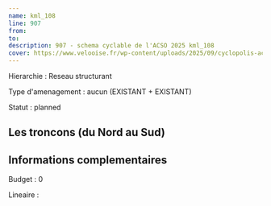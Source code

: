 ```yaml
---
name: kml_108 
line: 907
from: 
to:  
description: 907 - schema cyclable de l'ACSO 2025 kml_108 
cover: https://www.velooise.fr/wp-content/uploads/2025/09/cyclopolis-acso-default.jpg
---
```

Hierarchie : Reseau structurant

Type d'amenagement : aucun (EXISTANT + EXISTANT)

Statut : planned

## Les troncons (du Nord au Sud)

## Informations complementaires

Budget  : 0 

Lineaire :

